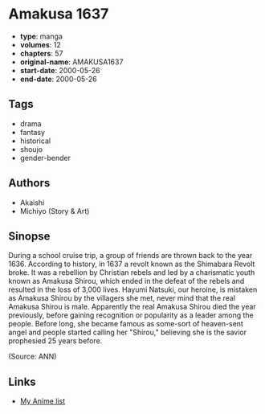 # Amakusa 1637

-   **type**: manga
-   **volumes**: 12
-   **chapters**: 57
-   **original-name**: AMAKUSA1637
-   **start-date**: 2000-05-26
-   **end-date**: 2000-05-26

## Tags

-   drama
-   fantasy
-   historical
-   shoujo
-   gender-bender

## Authors

-   Akaishi
-   Michiyo (Story & Art)

## Sinopse

During a school cruise trip, a group of friends are thrown back to the year 1636. According to history, in 1637 a revolt known as the Shimabara Revolt broke. It was a rebellion by Christian rebels and led by a charismatic youth known as Amakusa Shirou, which ended in the defeat of the rebels and resulted in the loss of 3,000 lives. Hayumi Natsuki, our heroine, is mistaken as Amakusa Shirou by the villagers she met, never mind that the real Amakusa Shirou is male. Apparently the real Amakusa Shirou died the year previously, before gaining recognition or popularity as a leader among the people. Before long, she became famous as some-sort of heaven-sent angel and people started calling her "Shirou," believing she is the savior prophesied 25 years before.

(Source: ANN)

## Links

-   [My Anime list](https://myanimelist.net/manga/4009/Amakusa_1637)
